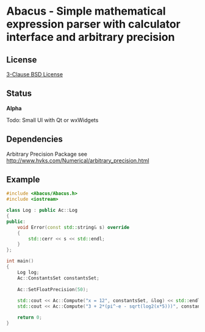 Abacus - Simple mathematical expression parser with calculator interface and arbitrary precision
================================================================================================

License
-------

[3-Clause BSD License](https://github.com/LukasBanana/Abacus/blob/master/LICENSE.txt)

Status
------

**Alpha**

Todo: Small UI with Qt or wxWidgets

Dependencies
------------

Arbitrary Precision Package
see http://www.hvks.com/Numerical/arbitrary_precision.html

Example
-------

```cpp
#include <Abacus/Abacus.h>
#include <iostream>

class Log : public Ac::Log
{
public:
    void Error(const std::string& s) override
    {
        std::cerr << s << std::endl;
    }
};

int main()
{
    Log log;
    Ac::ConstantsSet constantsSet;
    
    Ac::SetFloatPrecision(50);
    
    std::cout << Ac::Compute("x = 12", constantsSet, &log) << std::endl;
    std::cout << Ac::Compute("3 + 2*(pi^-e - sqrt(log2(x*5)))", constantsSet, &log) << std::endl;

    return 0;
}
```



